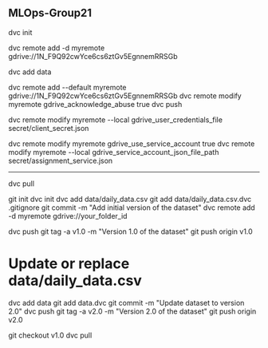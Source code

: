 ## MLOps-Group21

dvc init

dvc remote add -d myremote gdrive://1N_F9Q92cwYce6cs6ztGv5EgnnemRRSGb

dvc add data

dvc remote add --default myremote gdrive://1N_F9Q92cwYce6cs6ztGv5EgnnemRRSGb
dvc remote modify myremote gdrive_acknowledge_abuse true
dvc push

dvc remote modify myremote --local gdrive_user_credentials_file secret/client_secret.json

dvc remote modify myremote gdrive_use_service_account true
dvc remote modify myremote --local gdrive_service_account_json_file_path secret/assignment_service.json


------------------

dvc pull

git init
dvc init
dvc add data/daily_data.csv
git add data/daily_data.csv.dvc .gitignore
git commit -m "Add initial version of the dataset"
dvc remote add -d myremote gdrive://your_folder_id

dvc push
git tag -a v1.0 -m "Version 1.0 of the dataset"
git push origin v1.0


# Update or replace data/daily_data.csv
dvc add data
git add data.dvc
git commit -m "Update dataset to version 2.0"
dvc push
git tag -a v2.0 -m "Version 2.0 of the dataset"
git push origin v2.0


git checkout v1.0
dvc pull
